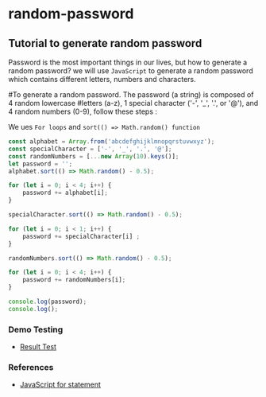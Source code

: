 # random-password

## Tutorial to generate random password

Password is the most important things in our lives, but how to generate a random password?
we will use ```JavaScript``` to generate a random password which contains different letters,
numbers and characters.


#To generate a random password. The password (a string) is composed of 4 random lowercase 
#letters (a-z), 1 special character ('-', '_', '.', or '@'), and 4 random numbers (0-9), follow these steps :

We ues ```For loops``` and  ```sort(() => Math.random() function ``` 

```javascript
const alphabet = Array.from('abcdefghijklmnopqrstuvwxyz');
const specialCharacter = ['-', '_', '.', '@'];
const randomNumbers = [...new Array(10).keys()];
let password = '';
alphabet.sort(() => Math.random() - 0.5);

for (let i = 0; i < 4; i++) {
    password += alphabet[i]; 
}

specialCharacter.sort(() => Math.random() - 0.5);

for (let i = 0; i < 1; i++) {
    password += specialCharacter[i] ;
}

randomNumbers.sort(() => Math.random() - 0.5);

for (let i = 0; i < 4; i++) {
    password += randomNumbers[i];
}

console.log(password);
console.log();

```
### Demo Testing 
- [Result Test](https://jsfiddle.net/qpeczr7v/1/)

### References
- [JavaScript for statement](https://www.w3schools.com/jsref/jsref_for.asp)
